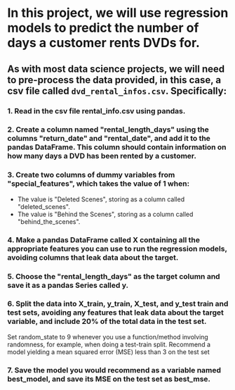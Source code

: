 # In this project, we will use regression models to predict the number of days a customer rents DVDs for.

## As with most data science projects, we will need to pre-process the data provided, in this case, a csv file called `dvd_rental_infos.csv`. Specifically:

### 1. Read in the csv file rental_info.csv using pandas.
### 2. Create a column named "rental_length_days" using the columns "return_date" and "rental_date", and add it to the pandas DataFrame. This column should contain information on how many days a DVD has been rented by a customer.
### 3. Create two columns of dummy variables from "special_features", which takes the value of 1 when:
- The value is "Deleted Scenes", storing as a column called "deleted_scenes".
- The value is "Behind the Scenes", storing as a column called "behind_the_scenes".
### 4. Make a pandas DataFrame called X containing all the appropriate features you can use to run the regression models, avoiding columns that leak data about the target.
### 5. Choose the "rental_length_days" as the target column and save it as a pandas Series called y.
### 6. Split the data into X_train, y_train, X_test, and y_test train and test sets, avoiding any features that leak data about the target variable, and include 20% of the total data in the test set.
Set random_state to 9 whenever you use a function/method involving randomness, for example, when doing a test-train split.
Recommend a model yielding a mean squared error (MSE) less than 3 on the test set

### 7. Save the model you would recommend as a variable named best_model, and save its MSE on the test set as best_mse.
